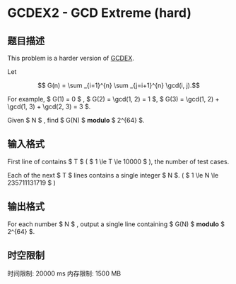 # GCDEX2 - GCD Extreme (hard)

## 题目描述

This problem is a harder version of [GCDEX](/problem/SP3871).

Let

$$ G(n) = \sum _{i=1}^{n} \sum _{j=i+1}^{n} \gcd(i, j).$$

For example, $ G(1) = 0 $ , $ G(2) = \gcd(1, 2) = 1 $, $ G(3) = \gcd(1, 2) + \gcd(1, 3) + \gcd(2, 3) = 3 $.

Given $ N $ , find $ G(N) $ **modulo** $ 2^{64} $.

## 输入格式

First line of contains $ T $ ( $ 1 \le T \le 10000 $ ), the number of test cases.

Each of the next $ T $ lines contains a single integer $ N $. ( $ 1 \le N \le 235711131719 $ )

## 输出格式

For each number $ N $ , output a single line containing $ G(N) $ **modulo** $ 2^{64} $.

## 时空限制

时间限制: 20000 ms
内存限制: 1500 MB
